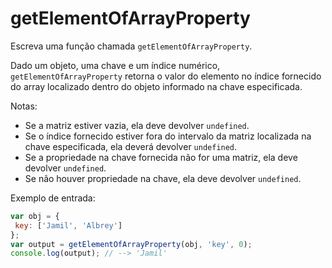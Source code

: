 # getElementOfArrayProperty

Escreva uma função chamada `getElementOfArrayProperty`.

Dado um objeto, uma chave e um índice numérico, `getElementOfArrayProperty` retorna o valor do elemento no índice fornecido do array localizado dentro do objeto informado na chave especificada.

Notas:

* Se a matriz estiver vazia, ela deve devolver `undefined`.
* Se o índice fornecido estiver fora do intervalo da matriz localizada na chave especificada, ela deverá devolver `undefined`.
* Se a propriedade na chave fornecida não for uma matriz, ela deve devolver `undefined`.
* Se não houver propriedade na chave, ela deve devolver `undefined`.

Exemplo de entrada:

```javascript
var obj = {
 key: ['Jamil', 'Albrey']
};
var output = getElementOfArrayProperty(obj, 'key', 0);
console.log(output); // --> 'Jamil'
```


